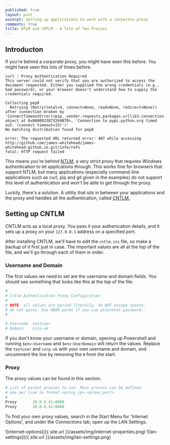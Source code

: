 ```yaml
---
published: true
layout: post
excerpt: Setting up applications to work with a corporate proxy
comments: true
title: NTLM and CNTLM - A Tale of Two Proxies
---
```

## Introducton

If you're behind a corporate proxy, you might have seen this before. You might have seen this lots of times before.

```
curl : Proxy Authentication Required
This server could not verify that you are authorized to access the document requested. Either you supplied the wrong credentials (e.g., bad password), or your browser doesn't understand how to supply the credentials required.
```

```
Collecting pep8
  Retrying (Retry(total=4, connect=None, read=None, redirect=None)) after connection broken by 'ConnectTimeoutError(<pip._vendor.requests.packages.urllib3.connection.VerifiedHTTPSConnection object at 0x0000023873264B70>, 'Connection to pypi.python.org timed out. (connect timeout=15)')'
No matching distribution found for pep8
```

```
error: The requested URL returned error: 407 while accessing
http://github.com/james-whitehead/james-whitehead.github.io.git/info/refs
fatal: HTTP request failed
```

This means you're behind [NTLM](https://en.wikipedia.org/wiki/NT_LAN_Manager), a very strict proxy that requires Windows authentication to let applications through. This works fine for browsers that support NTLM, but many applications (especially command-line applications such as curl, pip and git given in the examples) do not support this level of authentication and won't be able to get through the proxy.

Luckily, there's a solution. A utility that sits in between your applications and the proxy and handles all the authentication, called [CNTLM.](http://cntlm.sourceforge.net/)

## Setting up CNTLM

CNTLM acts as a local proxy. You pass it your authenication details, and it sets up a proxy on your `127.0.0.1` address on a specified port.

After installing CNTLM, we'll have to edit the `cntlm.ini` file, so make a backup of it first just in case. The important values are all at the top of the file, and we'll go through each of them in order.

### Username and Domain

The first values we need to set are the username and domain fields. You should see something that looks like this at the top of the file:

```python
#
# Cntlm Authentication Proxy Configuration
#
# NOTE: all values are parsed literally, do NOT escape spaces,
# do not quote. Use 0600 perms if you use plaintext password.
#

# Username	testuser
# Domain	corp-uk
```

If you don't know your username or domain, opening up Powershell and running `$env:Username` and `$env:UserDomain` will return the values. Replace the `testuser` and `corp-uk` with your own username and domain, and uncomment the line by removing the `#` from the start.

### Proxy

The proxy values can be found in this section.

```python
# List of parent proxies to use. More proxies can be defined
# one per line in format <proxy_ip>:<proxy_port>
#
Proxy		10.0.0.41:8080
Proxy		10.0.0.42:8080
```

To find your own proxy values, search in the Start Menu for 'Internet Options', and under the Connections tab, open up the LAN Settings.

![internet-options]({{ site.url }}/assets/img/internet-properties.png) ![lan-settings]({{ site.url }}/assets/img/lan-settings.png)
